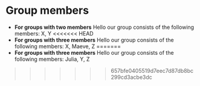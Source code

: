 # Group members

* **For groups with two members** Hello our group consists of the following members: X, Y
<<<<<<< HEAD
* **For groups with three members** Hello our group consists of the following members: X, Maeve, Z
=======
* **For groups with three members** Hello our group consists of the following members: Julia, Y, Z
>>>>>>> 657bfe0405519d7eec7d87db8bc299cd3acbe3dc
